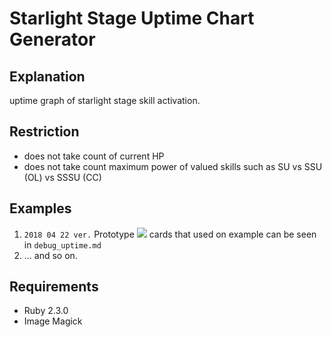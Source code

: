 # Starlight Stage Uptime Chart Generator
## Explanation
  uptime graph of starlight stage skill activation.

## Restriction
- does not take count of current HP
- does not take count maximum power of valued skills such as SU vs SSU (OL) vs SSSU (CC)

## Examples
1. `2018 04 22 ver.` Prototype
  ![](https://cdn.discordapp.com/attachments/338119821868662785/437625369835732994/unknown.png)
  cards that used on example can be seen in `debug_uptime.md`
2. ... and so on.

## Requirements
- Ruby 2.3.0
- Image Magick

